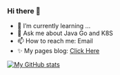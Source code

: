 ### Hi there 👋

- 🌱 I’m currently learning ...
- 💬 Ask me about Java Go and K8S
- 📫 How to reach me: Email
- ✨ My pages blog: [Click Here](https://yanshaoshuai.github.io/)

[![My GitHub stats](https://github-readme-stats.vercel.app/api?username=Yanshaoshuai&show_icons=true&count_private=false&theme=cobalt)](https://github.com/Yanshaoshuai/github-readme-stats)


<!--
**Yanshaoshuai/Yanshaoshuai** is a ✨ _special_ ✨ repository because its `README.md` (this file) appears on your GitHub profile.

Here are some ideas to get you started:

- 🔭 I’m currently working on ...
- 🌱 I’m currently learning ...
- 👯 I’m looking to collaborate on ...
- 🤔 I’m looking for help with ...
- 💬 Ask me about ...
- 📫 How to reach me: ...
- 😄 Pronouns: ...
- ⚡ Fun fact: ...
-->
